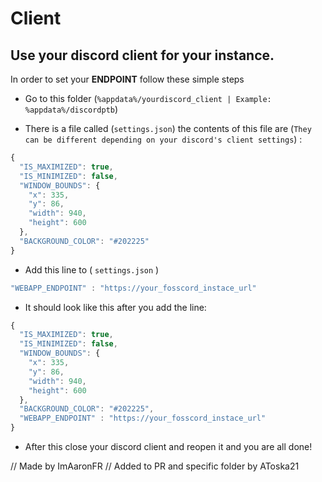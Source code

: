 # Client

## Use your discord client for your instance.

In order to set your **ENDPOINT** follow these simple steps

- Go to this folder (`%appdata%/yourdiscord_client | Example: %appdata%/discordptb`)

- There is a file called (`settings.json`) the contents of this file are (`They can be different depending on your discord's client settings`) :


```js
{
  "IS_MAXIMIZED": true,
  "IS_MINIMIZED": false,
  "WINDOW_BOUNDS": {
    "x": 335,
    "y": 86,
    "width": 940,
    "height": 600
  },
  "BACKGROUND_COLOR": "#202225"
}
```

- Add this line to ( `settings.json` )

```js
"WEBAPP_ENDPOINT" : "https://your_fosscord_instace_url"
```

- It should look like this after you add the line:

```js
{
  "IS_MAXIMIZED": true,
  "IS_MINIMIZED": false,
  "WINDOW_BOUNDS": {
    "x": 335,
    "y": 86,
    "width": 940,
    "height": 600
  },
  "BACKGROUND_COLOR": "#202225",
  "WEBAPP_ENDPOINT" : "https://your_fosscord_instace_url"
}
```

- After this close your discord client and reopen it and you are all done!

// Made by ImAaronFR
// Added to PR and specific folder by AToska21
